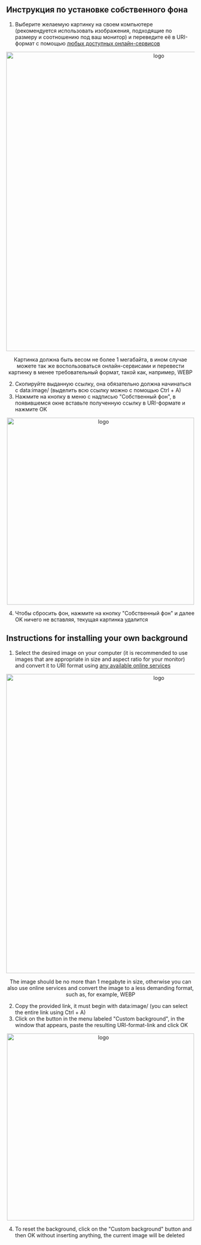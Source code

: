 ## Инструкция по установке собственного фона
1. Выберите желаемую картинку на своем компьютере (рекомендуется использовать изображения, подходящие по размеру и соотношению под ваш монитор) и переведите её в URI-формат с помощью [любых доступных онлайн-сервисов](https://ru.inettools.net/image/konverter-izobrajeniya-v-data-uri)

<p align="center"><img src="https://github.com/user-attachments/assets/aaab8d2b-3cf8-415f-aa83-f278708e9a39" alt="logo" style="width: 800px"/></p>

<p align="center">Картинка должна быть весом не более 1 мегабайта, в ином случае можете так же воспользоваться онлайн-сервисами и перевести картинку в менее требовательный формат, такой как, например, WEBP</p>

2. Скопируйте выданную ссылку, она обязательно должна начинаться с data:image/ (выделить всю ссылку можно с помощью Ctrl + A)
3. Нажмите на кнопку в меню с надписью "Собственный фон", в появившемся окне вставьте полученную ссылку в URI-формате и нажмите OK

<p align="center"><img src="https://github.com/user-attachments/assets/65361b9e-47ef-404c-9eb1-ef2648f68a6d" alt="logo" style="width: 500px"/></p>

4. Чтобы сбросить фон, нажмите на кнопку "Собственный фон" и далее OK ничего не вставляя, текущая картинка удалится

## Instructions for installing your own background
1. Select the desired image on your computer 
(it is recommended to use images that are appropriate in size and aspect ratio for your monitor) and convert it to URI format using [any available online services]([https://ru.inettools.net/image/konverter-izobrajeniya-v-data-uri)

<p align="center"><img src="https://github.com/user-attachments/assets/aaab8d2b-3cf8-415f-aa83-f278708e9a39" alt="logo" style="width: 800px"/></p>

<p align="center">The image should be no more than 1 megabyte in size, otherwise you can also use online services and convert the image to a less demanding format, such as, for example, WEBP</p>

2. Copy the provided link, it must begin with data:image/ (you can select the entire link using Ctrl + A)
3. Click on the button in the menu labeled "Custom background", in the window that appears, paste the resulting URI-format-link and click OK

<p align="center"><img src="https://github.com/user-attachments/assets/2b4fc8fb-2c3a-4d75-bcca-c611339b8b23" alt="logo" style="width: 500px"/></p>

4. To reset the background, click on the "Custom background" button and then OK without inserting anything, the current image will be deleted
